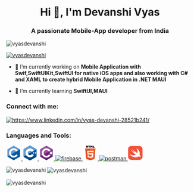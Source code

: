 <h1 align="center">Hi 👋, I'm Devanshi Vyas</h1>
<h3 align="center">A passionate Mobile-App developer from India</h3>

<p align="left"> <img src="https://komarev.com/ghpvc/?username=vyasdevanshi&label=Profile%20views&color=0e75b6&style=flat" alt="vyasdevanshi" /> </p>

<p align="left"> <a href="https://github.com/ryo-ma/github-profile-trophy"><img src="https://github-profile-trophy.vercel.app/?username=vyasdevanshi" alt="vyasdevanshi" /></a> </p>

- 🔭 I’m currently working on **Mobile Application with Swif,SwiftUIKit,SwiftUI for native iOS apps and also working with C# and XAML to create hybrid Mobile Application in .NET MAUI**

- 🌱 I’m currently learning **SwiftUI,MAUI**

<h3 align="left">Connect with me:</h3>
<p align="left">
<a href="https://www.linkedin.com/in/vyas-devanshi-28521b241/" target="blank"><img align="center" src="https://raw.githubusercontent.com/rahuldkjain/github-profile-readme-generator/master/src/images/icons/Social/linked-in-alt.svg" alt="https://www.linkedin.com/in/vyas-devanshi-28521b241/" height="30" width="40" /></a>
</p>

<h3 align="left">Languages and Tools:</h3>
<p align="left"> <a href="https://www.cprogramming.com/" target="_blank" rel="noreferrer"> <img src="https://raw.githubusercontent.com/devicons/devicon/master/icons/c/c-original.svg" alt="c" width="40" height="40"/> </a> <a href="https://www.w3schools.com/cpp/" target="_blank" rel="noreferrer"> <img src="https://raw.githubusercontent.com/devicons/devicon/master/icons/cplusplus/cplusplus-original.svg" alt="cplusplus" width="40" height="40"/> </a> <a href="https://www.w3schools.com/cs/" target="_blank" rel="noreferrer"> <img src="https://raw.githubusercontent.com/devicons/devicon/master/icons/csharp/csharp-original.svg" alt="csharp" width="40" height="40"/> </a> <a href="https://firebase.google.com/" target="_blank" rel="noreferrer"> <img src="https://www.vectorlogo.zone/logos/firebase/firebase-icon.svg" alt="firebase" width="40" height="40"/> </a> <a href="https://www.w3.org/html/" target="_blank" rel="noreferrer"> <img src="https://raw.githubusercontent.com/devicons/devicon/master/icons/html5/html5-original-wordmark.svg" alt="html5" width="40" height="40"/> </a> <a href="https://postman.com" target="_blank" rel="noreferrer"> <img src="https://www.vectorlogo.zone/logos/getpostman/getpostman-icon.svg" alt="postman" width="40" height="40"/> </a> <a href="https://developer.apple.com/swift/" target="_blank" rel="noreferrer"> <img src="https://raw.githubusercontent.com/devicons/devicon/master/icons/swift/swift-original.svg" alt="swift" width="40" height="40"/> </a> </p>

<p><img align="left" src="https://github-readme-stats.vercel.app/api/top-langs?username=vyasdevanshi&show_icons=true&locale=en&layout=compact" alt="vyasdevanshi" /></p>

<p>&nbsp;<img align="center" src="https://github-readme-stats.vercel.app/api?username=vyasdevanshi&show_icons=true&locale=en" alt="vyasdevanshi" /></p>

<p><img align="center" src="https://github-readme-streak-stats.herokuapp.com/?user=vyasdevanshi&" alt="vyasdevanshi" /></p>

